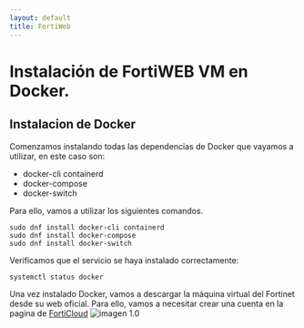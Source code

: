 ```yaml
---
layout: default
title: FortiWeb
---
```


# Instalación de FortiWEB VM en Docker.

## Instalacion de Docker
Comenzamos instalando todas las dependencias de Docker que vayamos a utilizar, en este caso son: 

* docker-cli containerd
* docker-compose
* docker-switch

Para ello, vamos a utilizar los siguientes comandos.

```
sudo dnf install docker-cli containerd
sudo dnf install docker-compose
sudo dnf install docker-switch
```

Verificamos que el servicio se haya instalado correctamente:
```
systemctl status docker
```
Una vez instalado Docker, vamos a descargar la máquina virtual del Fortinet desde su web oficial.
Para ello, vamos a necesitar crear una cuenta en la pagina de [FortiCloud](https://www.forticloud.com/#/)
![imagen 1.0](/home/luiscastillo/GtiPage/DOcumentMD/img/forticloud.png)
